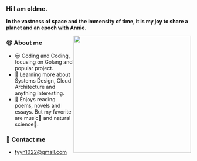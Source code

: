 ### Hi I am oldme.
**In the vastness of space and the immensity of time, it is my joy to share a planet and an epoch with Annie.**

<img align="right" width="320" src="https://github-readme-stats.vercel.app/api/top-langs/?username=oldme-git">

<h3> 😎 About me </h3>

  - 😒 Coding and Coding, focusing on Golang and popular project.
  - 🧐 Learning more about Systems Design, Cloud Architecture and anything interesting.
  - 🫨 Enjoys reading poems, novels and essays. But my favorite are music🎸 and natural science🔭.

<h3> 🤙 Contact me </h3>

  - tyyn1022@gmail.com
